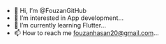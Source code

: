 - 👋 Hi, I’m @FouzanGitHub
- 👀 I’m interested in App development...
- 🌱 I’m currently learning Flutter...
- 📫 How to reach me fouzanhasan20@gmail.com...

<!---
FouzanGitHub/FouzanGitHub is a ✨ special ✨ repository because its `README.md` (this file) appears on your GitHub profile.
You can click the Preview link to take a look at your changes.
--->
